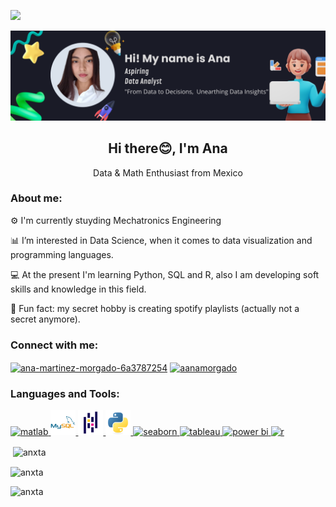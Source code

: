 
<p align="left"> <img src="https://komarev.com/ghpvc/?username=anxta&label=Profile%20views&color=0e75b6&style=flat" />


![Texto alternativo](https://github.com/anxta/anxta/raw/main/banner%20%282%29.png)


 <h2 align="center" >Hi there😊, I'm Ana </h2>
 <p align="center">Data & Math Enthusiast from Mexico </p>
<h3 align="left"> About me:  </h3>
<p align="left"> ⚙️ I'm currently stuyding Mechatronics Engineering
<p align="left"> 📊 I’m interested in Data Science, when it comes to data visualization and programming languages.
<p align="left"> 💻 At the present I'm learning Python, SQL and R, also I am developing soft skills and knowledge in this field. 
<p align="left"> 🥳 Fun fact: my secret hobby is creating spotify playlists (actually not a secret anymore).
</p>
  
<h3 align="left">Connect with me:</h3>
<p align="left">
<a href="https://linkedin.com/in/ana-martinez-morgado-6a3787254" target="blank"><img align="center" src="https://raw.githubusercontent.com/rahuldkjain/github-profile-readme-generator/master/src/images/icons/Social/linked-in-alt.svg" alt="ana-martinez-morgado-6a3787254" height="30" width="40" /></a>
<a href="https://kaggle.com/aanamorgado" target="blank"><img align="center" src="https://raw.githubusercontent.com/rahuldkjain/github-profile-readme-generator/master/src/images/icons/Social/kaggle.svg" alt="aanamorgado" height="30" width="40" /></a>
</p>

<h3 align="left">Languages and Tools:</h3>
<p align="left"> <a href="https://www.mathworks.com/" target="_blank" rel="noreferrer"> <img src="https://upload.wikimedia.org/wikipedia/commons/2/21/Matlab_Logo.png" alt="matlab" width="40" height="40"/> </a> <a href="https://www.mysql.com/" target="_blank" rel="noreferrer"> <img src="https://raw.githubusercontent.com/devicons/devicon/master/icons/mysql/mysql-original-wordmark.svg" alt="mysql" width="40" height="40"/> </a> <a href="https://pandas.pydata.org/" target="_blank" rel="noreferrer"> <img src="https://raw.githubusercontent.com/devicons/devicon/2ae2a900d2f041da66e950e4d48052658d850630/icons/pandas/pandas-original.svg" alt="pandas" width="40" height="40"/> </a> <a href="https://www.python.org" target="_blank" rel="noreferrer"> <img src="https://raw.githubusercontent.com/devicons/devicon/master/icons/python/python-original.svg" alt="python" width="40" height="40"/> </a> <a href="https://seaborn.pydata.org/" target="_blank" rel="noreferrer"> <img src="https://seaborn.pydata.org/_images/logo-mark-lightbg.svg" alt="seaborn" width="40" height="40"/> </a>  <a href="https://www.tableau.com/" target="_blank" rel="noreferrer"> <img src="https://www.svgrepo.com/show/354428/tableau-icon.svg" alt="tableau" width="40" height="40"/>  </a>  <a href="https://powerbi.microsoft.com/" target="_blank" rel="noreferrer"> <img src="https://upload.wikimedia.org/wikipedia/commons/c/cf/New_Power_BI_Logo.svg" alt="power bi" width="40" height="40"/>  </a>  <a href="https://www.r-project.org/" target="_blank" rel="noreferrer"> <img src="https://www.svgrepo.com/show/354286/r-lang.svg" alt="r" width="40" height="40"/>  </a> </p>

<p>&nbsp;<img align="center" src="https://github-readme-stats.vercel.app/api?username=anxta&show_icons=true&theme=dracula" alt="anxta" /></p>
<p><img align="center" src="https://github-readme-streak-stats.herokuapp.com/?user=anxta&show_icons=true&theme=tokyonight" alt="anxta" /></p>

<p><img align="left" src="https://github-readme-stats.vercel.app/api/top-langs?username=anxta&show_icons=true&theme=cobalt" alt="anxta" /></p>
